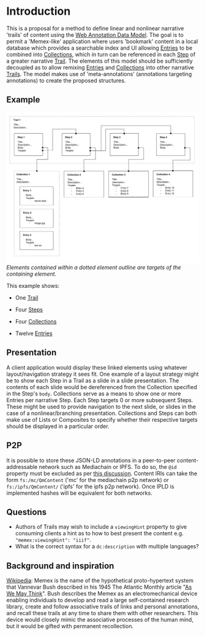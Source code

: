 
# Introduction

This is a proposal for a method to define linear and nonlinear narrative 'trails' of content using the [Web Annotation Data Model](https://www.w3.org/TR/annotation-model/).
The goal is to permit a 'Memex-like' application where users 'bookmark' content in a local database which provides a searchable index and UI allowing [Entries](Entry.md) to be combined into [Collections](Collection.md), which in turn can be referenced in each [Step](Step.md) of a greater narrative [Trail](Trail.md). The elements of this model should be sufficiently decoupled as to allow remixing [Entries](Entry.md) and [Collections](Collection.md) into other narrative [Trails](Trail.md).
The model makes use of 'meta-annotations' (annotations targeting annotations) to create the proposed structures.

## Example

![](Trails.jpg)
*Elements contained within a dotted element outline are targets of the containing element.*

This example shows: 

- One [Trail](Trail.md)

- Four [Steps](Step.md)

- Four [Collections](Collection.md)

- Twelve [Entries](Entry.md)

## Presentation

A client application would display these linked elements using whatever layout/navigation strategy it sees fit.
One example of a layout strategy might be to show each Step in a Trail as a slide in a slide presentation. The contents of each slide would be dereferenced from the Collection specified in the Step's `body`. Collections serve as a means to show one or more Entries per narrative Step. Each Step targets 0 or more subsequent Steps. These might be used to provide navigation to the next slide, or slides in the case of a nonlinear/branching presentation.
Collections and Steps can both make use of Lists or Composites to specify whether their respective targets should be displayed in a particular order.

## P2P
It is possible to store these JSON-LD annotations in a peer-to-peer content-addressable network such as Mediachain or IPFS. To do so, the `@id` property must be excluded as per [this discussion](https://github.com/ipfs/notes/issues/152#issuecomment-239153915).
Content IRIs can take the form `fs:/mc/QmContent` ('mc' for the mediachain p2p network) or `fs:/ipfs/QmContent/` ('ipfs' for the ipfs p2p network).
Once IPLD is implemented hashes will be equivalent for both networks.

## Questions

- Authors of Trails may wish to include a `viewingHint` property to give consuming clients a hint as to how to best present the content e.g. `"memex:viewingHint": "iiif"`.
- What is the correct syntax for a `dc:description` with multiple languages?

## Background and inspiration
[Wikipedia](https://en.wikipedia.org/wiki/Memex): Memex is the name of the hypothetical proto-hypertext system that Vannevar Bush described in his 1945 The Atlantic Monthly article "[As We May Think](http://www.theatlantic.com/magazine/archive/1945/07/as-we-may-think/303881/)". Bush describes the Memex as an electromechanical device enabling individuals to develop and read a large self-contained research library, create and follow associative trails of links and personal annotations, and recall these trails at any time to share them with other researchers. This device would closely mimic the associative processes of the human mind, but it would be gifted with permanent recollection.
